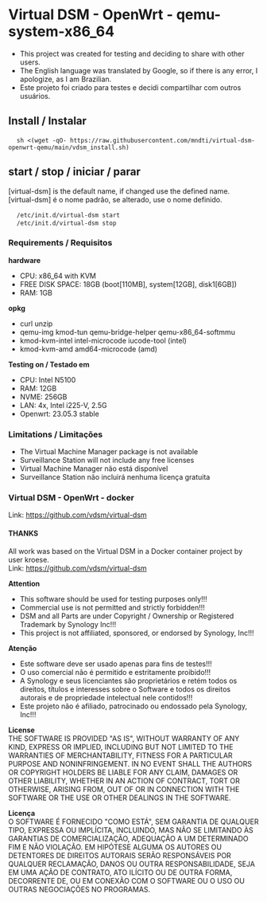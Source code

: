 # Virtual DSM - OpenWrt - qemu-system-x86_64

- This project was created for testing and deciding to share with other users.
- The English language was translated by Google, so if there is any error, I apologize, as I am Brazilian.
- Este projeto foi criado para testes e decidi compartilhar com outros usuários.

## Install / Instalar
<pre>
  <code>sh <(wget -qO- https://raw.githubusercontent.com/mndti/virtual-dsm-openwrt-qemu/main/vdsm_install.sh)</code>
</pre>

## start / stop / iniciar / parar
[virtual-dsm] is the default name, if changed use the defined name.<br>
[virtual-dsm] é o nome padrão, se alterado, use o nome definido.
<pre>
  <code>/etc/init.d/virtual-dsm start</code>
  <code>/etc/init.d/virtual-dsm stop</code>
</pre>

### Requirements / Requisitos
**hardware**
- CPU: x86_64 with KVM
- FREE DISK SPACE: 18GB (boot[110MB], system[12GB], disk1[6GB])
- RAM: 1GB

**opkg**
- curl unzip
- qemu-img kmod-tun qemu-bridge-helper qemu-x86_64-softmmu
- kmod-kvm-intel intel-microcode iucode-tool (intel)
- kmod-kvm-amd amd64-microcode (amd)

**Testing on / Testado em**
- CPU: Intel N5100
- RAM: 12GB
- NVME: 256GB
- LAN: 4x, Intel i225-V, 2.5G
- Openwrt: 23.05.3 stable

### Limitations / Limitações
- The Virtual Machine Manager package is not available
- Surveillance Station will not include any free licenses
- Virtual Machine Manager não está disponível
- Surveillance Station não incluirá nenhuma licença gratuita

### Virtual DSM - OpenWrt - docker
Link: https://github.com/vdsm/virtual-dsm

#### THANKS
All work was based on the Virtual DSM in a Docker container project by user kroese.<br>
Link: https://github.com/vdsm/virtual-dsm

**Attention**
- This software should be used for testing purposes only!!!
- Commercial use is not permitted and strictly forbidden!!!
- DSM and all Parts are under Copyright / Ownership or Registered Trademark by Synology Inc!!!
- This project is not affiliated, sponsored, or endorsed by Synology, Inc!!!

**Atenção**
- Este software deve ser usado apenas para fins de testes!!!
- O uso comercial não é permitido e estritamente proibido!!!
- A Synology e seus licenciantes são proprietários e retém todos os direitos, títulos e interesses sobre o Software e todos os direitos autorais e de propriedade intelectual nele contidos!!!
- Este projeto não é afiliado, patrocinado ou endossado pela Synology, Inc!!!

**License**<br>
THE SOFTWARE IS PROVIDED "AS IS", WITHOUT WARRANTY OF ANY KIND, EXPRESS OR IMPLIED, INCLUDING BUT NOT LIMITED TO THE WARRANTIES OF MERCHANTABILITY, FITNESS FOR A PARTICULAR PURPOSE AND NONINFRINGEMENT. IN NO EVENT SHALL THE AUTHORS OR COPYRIGHT HOLDERS BE LIABLE FOR ANY CLAIM, DAMAGES OR OTHER LIABILITY, WHETHER IN AN ACTION OF CONTRACT, TORT OR OTHERWISE, ARISING FROM, OUT OF OR IN CONNECTION WITH THE SOFTWARE OR THE USE OR OTHER DEALINGS IN THE SOFTWARE.

**Licença**<br>
O SOFTWARE É FORNECIDO "COMO ESTÁ", SEM GARANTIA DE QUALQUER TIPO, EXPRESSA OU IMPLÍCITA, INCLUINDO, MAS NÃO SE LIMITANDO ÀS GARANTIAS DE COMERCIALIZAÇÃO, ADEQUAÇÃO A UM DETERMINADO FIM E NÃO VIOLAÇÃO. EM HIPÓTESE ALGUMA OS AUTORES OU DETENTORES DE DIREITOS AUTORAIS SERÃO RESPONSÁVEIS POR QUALQUER RECLAMAÇÃO, DANOS OU OUTRA RESPONSABILIDADE, SEJA EM UMA AÇÃO DE CONTRATO, ATO ILÍCITO OU DE OUTRA FORMA, DECORRENTE DE, OU EM CONEXÃO COM O SOFTWARE OU O USO OU OUTRAS NEGOCIAÇÕES NO PROGRAMAS.
